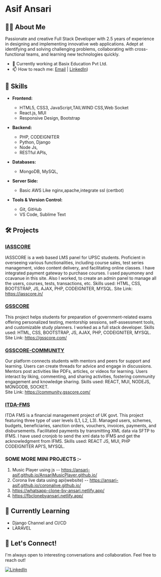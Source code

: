# Asif Ansari

## 👩‍💻 About Me

Passionate and creative Full Stack Developer with 2.5 years of experience in designing and implementing innovative web applications. Adept at identifying and solving challenging problems, collaborating with cross-functional teams, and learning new technologies quickly.

- 💼 Currently working at Basix Education Pvt Ltd.
- 📫 How to reach me: [Email](mailto:asifraiganj@gmail.com) | [LinkedIn](https://www.linkedin.com/in/ansari-asif/))

## 🚀 Skills

- **Frontend:**
  - HTML5, CSS3, JavaScript,TAILWIND CSS,Web Socket
  - React.js, MUI
  - Responsive Design, Bootstrap

- **Backend:**
  - PHP, CODEIGNITER
  - Python, Django
  - Node Js,
  - RESTful APIs,

- **Databases:**
  - MongoDB, MySQL,
    
- **Server Side:**
  - Basic AWS Like nginx,apache,integrate ssl (certbot)  

- **Tools & Version Control:**
  - Git, GitHub
  - VS Code, Sublime Text

## 🛠️ Projects

### [IASSCORE](https://iasscore.in/)

IASSCORE is a web based LMS panel for UPSC students. Proficient in overseeing various functionalities, including course sales, test series management, video content delivery, and facilitating online classes. I have integrated payment gateway to purchase courses. I used payumoney and ccavanue in this site. Also I worked, to create an admin panel to manage all the users, courses, tests, transactions, etc.
Skills used: HTML, CSS, BOOTSTRAP, JS, AJAX, PHP, CODEIGNITER, MYSQL.
Site Link: https://iasscore.in/

### [GSSCORE](https://gsscore.com/)

This project helps students for preparation of government-related exams offering personalized testing, mentorship sessions, self-assessment tools, and customizable study planners. I worked as a full stack developer.
Skills used: HTML, CSS, BOOTSTRAP, JS, AJAX, PHP, CODEIGNITER, MYSQL. 
Site Link: https://gsscore.com/

### [GSSCORE-COMMUNITY](https://community.gsscore.com/)

Our platform connects students with mentors and peers for support and learning. Users can create threads for advice and engage in discussions. Mentors post activities like PDFs, articles, or videos for learning. Users interact by liking, commenting, and sharing activities, fostering community engagement and knowledge sharing.
Skills used: REACT, MUI, NODEJS, MONGODB, SOCKET.	  
Site Link: https://community.gsscore.com/

### [ITDA-FMS](#)

ITDA FMS is a financial management project of UK govt. This project featuring three type of user levels (L1, L2, L3). Managed users, schemes, budgets, beneficiaries, sanction orders, vouchers, invoices, payments, and disbursements. Facilitated payments by transmitting XML data via SFTP to IFMS. I have used cronjob to send the xml data to IFMS and get the acknowledgment from IFMS.
Skills used: REACT JS, MUI, PHP CODEIGNITER API’S, MYSQL.

### SOME MORE MINI PROJECTS :- 

1. Music Player using js -- https://ansari-asif.github.io/AnsariMusicPlayer.github.io/
2. Corona live data using api(website) -- https://ansari-asif.github.io/coronalive.github.io/
3. https://whatsapp-clone-by-ansari.netlify.app/
4. https://fbclonebyansari.netlify.app/

## 🌱 Currently Learning

- Django Channel and CI/CD
- LARAVEL

## 💬 Let's Connect!

I'm always open to interesting conversations and collaboration. Feel free to reach out!

[![LinkedIn](https://img.shields.io/badge/LinkedIn-Connect-blue)](https://www.linkedin.com/in/ansari-asif/)



